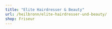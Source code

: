 ```yaml
---
title: "Elite Hairdresser & Beauty"
url: /heilbronn/elite-hairdresser-und-beauty/
shop: Friseur
---
```

